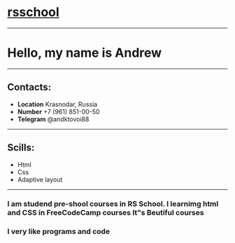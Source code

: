 # [rsschool](https://github.com/kutovoi9)
---------------------------------------------------------
# Hello, my name is Andrew
-------------------------------------------------------------
## Contacts:
* **Location** Krasnodar, Russia
* **Number** +7 (961) 851-00-50
* **Telegram** @andktovoi88
-------------------------------------------------------------------
## Scills:
* Html
* Css
* Adaptive layout
-------------------------------------------------------------------------
### I am studend pre-shool courses in RS School. I learnimg html and CSS in FreeCodeCamp courses It"s Beutiful courses 
### I very like programs and code 